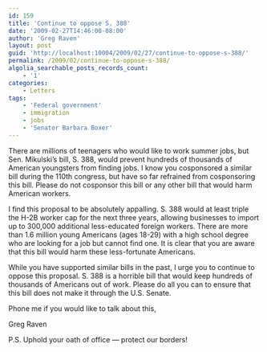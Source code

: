 ```yaml
---
id: 159
title: 'Continue to oppose S. 388'
date: '2009-02-27T14:46:00-08:00'
author: 'Greg Raven'
layout: post
guid: 'http://localhost:10004/2009/02/27/continue-to-oppose-s-388/'
permalink: /2009/02/continue-to-oppose-s-388/
algolia_searchable_posts_records_count:
    - '1'
categories:
    - Letters
tags:
    - 'Federal government'
    - immigration
    - jobs
    - 'Senator Barbara Boxer'
---
```


There are millions of teenagers who would like to work summer jobs, but Sen. Mikulski’s bill, S. 388, would prevent hundreds of thousands of American youngsters from finding jobs. I know you cosponsored a similar bill during the 110th congress, but have so far refrained from cosponsoring this bill. Please do not cosponsor this bill or any other bill that would harm American workers.

I find this proposal to be absolutely appalling. S. 388 would at least triple the H-2B worker cap for the next three years, allowing businesses to import up to 300,000 additional less-educated foreign workers. There are more than 1.6 million young Americans (ages 18-29) with a high school degree who are looking for a job but cannot find one. It is clear that you are aware that this bill would harm these less-fortunate Americans.

While you have supported similar bills in the past, I urge you to continue to oppose this proposal. S. 388 is a horrible bill that would keep hundreds of thousands of Americans out of work. Please do all you can to ensure that this bill does not make it through the U.S. Senate.

Phone me if you would like to talk about this,

Greg Raven

P.S. Uphold your oath of office — protect our borders!